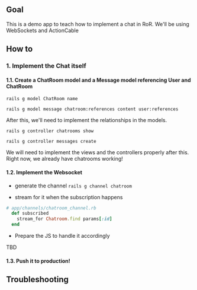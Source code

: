 ## Goal
This is a demo app to teach how to implement a chat in RoR.
We'll be using WebSockets and ActionCable

## How to
### 1. Implement the Chat itself
#### 1.1. Create a ChatRoom model and a Message model referencing User and ChatRoom

`rails g model ChatRoom name`

`rails g model message chatroom:references content user:references`

After this, we'll need to implement the relationships in the models.

`rails g controller chatrooms show`

`rails g controller messages create`

We will need to implement the views and the controllers properly after this.
Right now, we already have chatrooms working!

#### 1.2. Implement the Websocket

* generate the channel
`rails g channel chatroom`

* stream for it when the subscription happens
```ruby
# app/channels/chatroom_channel.rb
  def subscribed
    stream_for Chatroom.find params[:id]
  end
```

* Prepare the JS to handle it accordingly

TBD

#### 1.3. Push it to production!


## Troubleshooting
